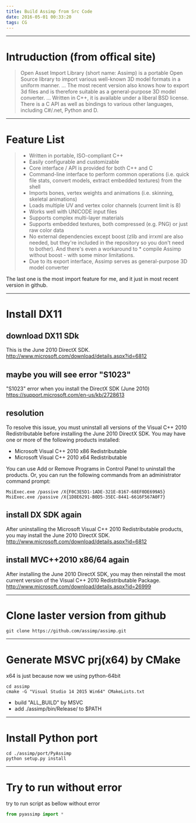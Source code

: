 ```yaml
---
title: Build Assimp from Src Code
date: 2016-05-01 00:33:20
tags: CG
---
```


------

# Intruduction (from offical site)

> Open Asset Import Library (short name: Assimp) is a portable Open Source library to import
> various well-known 3D model formats in a uniform manner.
> ...
> The most recent version also knows how to export 3d files and is therefore suitable as a
> general-purpose 3D model converter.
> ...
> Written in C++, it is available under a liberal BSD license.
> There is a C API as well as bindings to various other languages, including C#/.net, Python and D.

------

# Feature List

> * Written in portable, ISO-compliant C++
> * Easily configurable and customizable
> * Core interface / API is provided for both C++ and C
> * Command-line interface to perform common operations (i.e. quick file stats, convert models, extract embedded textures) from the shell
> * Imports bones, vertex weights and animations (i.e. skinning, skeletal animations)
> * Loads multiple UV and vertex color channels (current limit is 8)
> * Works well with UNICODE input files
> * Supports complex multi-layer materials
> * Supports embedded textures, both compressed (e.g. PNG) or just raw color data
> * No external dependencies except boost (zlib and irrxml are also needed, but they're included in the repository so you don't need to bother). And there's even a workaround to * compile Assimp without boost - with some minor limitations.
> * Due to its export interface, Assimp serves as general-purpose 3D model converter

The last one is the most import feature for me, and it just in most recent version in github.

------

# Install DX11

## download DX11 SDk

This is the June 2010 DirectX SDK.
http://www.microsoft.com/download/details.aspx?id=6812

## maybe you will see error "S1023"

"S1023" error when you install the DirectX SDK (June 2010)
https://support.microsoft.com/en-us/kb/2728613

## resolution

To resolve this issue, you must uninstall all versions of the Visual C++ 2010 Redistributable before installing the June 2010 DirectX SDK. You may have one or more of the following products installed:

- Microsoft Visual C++ 2010 x86 Redistributable
- Microsoft Visual C++ 2010 x64 Redistributable

You can use Add or Remove Programs in Control Panel to uninstall the products.
Or, you can run the following commands from an administrator command prompt:

```
MsiExec.exe /passive /X{F0C3E5D1-1ADE-321E-8167-68EF0DE699A5}
MsiExec.exe /passive /X{1D8E6291-B0D5-35EC-8441-6616F567A0F7}
```

## install DX SDK again

After uninstalling the Microsoft Visual C++ 2010 Redistributable products,
you may install the June 2010 DirectX SDK.
http://www.microsoft.com/download/details.aspx?id=6812

## install MVC++2010 x86/64 again

After installing the June 2010 DirectX SDK,
you may then reinstall the most current version of the Visual C++ 2010 Redistributable Package.
http://www.microsoft.com/download/details.aspx?id=26999

------

# Clone laster version from github

```shell
git clone https://github.com/assimp/assimp.git
```

------

# Generate MSVC prj(x64) by CMake

x64 is just because now we using python-64bit

```
cd assimp
cmake -G "Visual Studio 14 2015 Win64" CMakeLists.txt
```

- build "ALL_BUILD" by MSVC
- add ./assimp/bin/Release/  to $PATH

------

# Install Python port

```shell
cd ./assimp/port/PyAssimp
python setup.py install

```

------

# Try to run without error

try to run script as bellow without error

```python
from pyassimp import *
```
